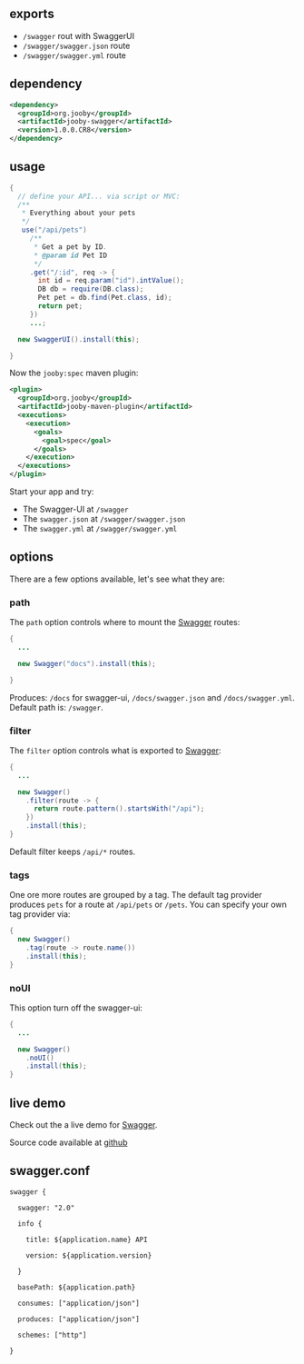 ## exports

* ```/swagger``` rout with SwaggerUI
* ```/swagger/swagger.json``` route
* ```/swagger/swagger.yml``` route

## dependency

```xml
<dependency>
  <groupId>org.jooby</groupId>
  <artifactId>jooby-swagger</artifactId>
  <version>1.0.0.CR8</version>
</dependency>
```

## usage

```java
{
  // define your API... via script or MVC:
  /**
   * Everything about your pets
   */
   use("/api/pets")
     /**
      * Get a pet by ID.
      * @param id Pet ID
      */
     .get("/:id", req -> {
       int id = req.param("id").intValue();
       DB db = require(DB.class);
       Pet pet = db.find(Pet.class, id);
       return pet;
     })
     ...;

  new SwaggerUI().install(this);  

}
```

Now the ```jooby:spec``` maven plugin:

```xml
<plugin>
  <groupId>org.jooby</groupId>
  <artifactId>jooby-maven-plugin</artifactId>
  <executions>
    <execution>
      <goals>
        <goal>spec</goal>
      </goals>
    </execution>
  </executions>
</plugin>
```

Start your app and try:

* The Swagger-UI at ```/swagger```
* The ```swagger.json``` at ```/swagger/swagger.json```
* The ```swagger.yml``` at ```/swagger/swagger.yml```

## options

There are a few options available, let's see what they are:

### path

The ```path``` option controls where to mount the [Swagger](http://swagger.io) routes:

```java
{
  ...

  new Swagger("docs").install(this);

}
```

Produces: ```/docs``` for swagger-ui, ```/docs/swagger.json``` and ```/docs/swagger.yml```. Default path is: ```/swagger```.

### filter

The ```filter``` option controls what is exported to [Swagger](http://swagger.io):

```java
{
  ...

  new Swagger()
    .filter(route -> {
      return route.pattern().startsWith("/api");
    })
    .install(this);
}
```

Default filter keeps ```/api/*``` routes.

### tags

One ore more routes are grouped by a tag. The default tag provider produces ```pets``` for a route at ```/api/pets``` or ```/pets```. You can specify your own tag provider via:

```java
{
  new Swagger()
    .tag(route -> route.name())
    .install(this);
}
```

### noUI

This option turn off the swagger-ui:

```java
{
  ...

  new Swagger()
    .noUI()
    .install(this);
}
```

## live demo

Check out the a live demo for [Swagger](https://jooby-spec.herokuapp.com/swagger).

Source code available at [github](https://github.com/jooby-guides/route-spec)

## swagger.conf

```properties
swagger {

  swagger: "2.0"

  info {

    title: ${application.name} API

    version: ${application.version}

  }

  basePath: ${application.path}

  consumes: ["application/json"]

  produces: ["application/json"]

  schemes: ["http"]

}
```
